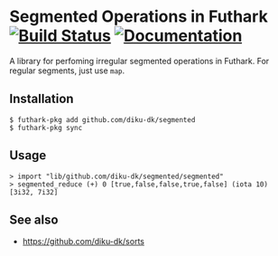 # Segmented Operations in Futhark [![Build Status](https://travis-ci.org/diku-dk/segmented.svg?branch=master)](https://travis-ci.org/diku-dk/segmented) [![Documentation](https://futhark-lang.org/pkgs/github.com/diku-dk/segmented/status.svg)](https://futhark-lang.org/pkgs/github.com/diku-dk/segmented/latest/)

A library for perfoming irregular segmented operations in Futhark.
For regular segments, just use `map`.

## Installation

```
$ futhark-pkg add github.com/diku-dk/segmented
$ futhark-pkg sync
```

## Usage

```
> import "lib/github.com/diku-dk/segmented/segmented"
> segmented_reduce (+) 0 [true,false,false,true,false] (iota 10)
[3i32, 7i32]
```

## See also

* https://github.com/diku-dk/sorts
